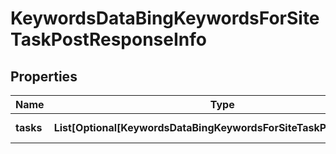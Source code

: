 # KeywordsDataBingKeywordsForSiteTaskPostResponseInfo


## Properties

| Name | Type | Description | Notes |
|------------ | ------------- | ------------- | -------------|
**tasks** | **List[Optional[KeywordsDataBingKeywordsForSiteTaskPostTaskInfo]]** | array of tasks |[optional]|